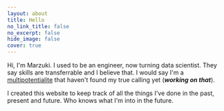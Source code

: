 ```yaml
---
layout: about
title: Hello
no_link_title: false 
no_excerpt: false 
hide_image: false
cover: true
---
```


Hi, I'm Marzuki. I used to be an engineer, now turning data scientist. They say skills are transferrable and I believe that. I would say I'm a [multipotentialite](https://puttylike.com/terminology/) that haven't found my true calling yet (_**working on that**_).

I created this website to keep track of all the things I've done in the past, present and future. Who knows what I'm into in the future.  